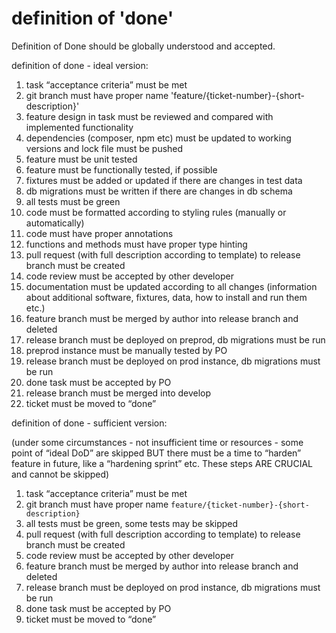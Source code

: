 # definition of 'done'

Definition of Done should be globally understood and accepted. 

definition of done - ideal version:

1. task “acceptance criteria” must be met
2. git branch must have proper name 'feature/{ticket-number}-{short-description}'
3. feature design in task must be reviewed and compared with implemented functionality
4. dependencies (composer, npm etc) must be updated to working versions and lock file must be pushed
5. feature must be unit tested
6. feature must be functionally tested, if possible
7. fixtures must be added or updated if there are changes in test data
8. db migrations must be written if there are changes in db schema
9. all tests must be green
10. code must be formatted according to styling rules (manually or automatically)
11. code must have proper annotations
12. functions and methods must have proper type hinting
13. pull request (with full description according to template) to release branch must be created 
14. code review must be accepted by other developer
15. documentation must be updated according to all changes
(information about additional software, fixtures, data, how to install and run them etc.)
16. feature branch must be merged by author into release branch and deleted
17. release branch must be deployed on preprod, db migrations must be run
18. preprod instance must be manually tested by PO
19. release branch must be deployed on prod instance, db migrations must be run
20. done task must be accepted by PO
21. release branch must be merged into develop
22. ticket must be moved to “done”

definition of done - sufficient version:

(under some circumstances - not insufficient time or resources - some point of “ideal DoD” are skipped BUT there must be a time to “harden” feature in future, like a “hardening sprint” etc. These steps ARE CRUCIAL and cannot be skipped)

1. task “acceptance criteria” must be met
2. git branch must have proper name `feature/{ticket-number}-{short-description}`
3. all tests must be green, some tests may be skipped 
4. pull request (with full description according to template) to release branch must be created 
5. code review must be accepted by other developer
6. feature branch must be merged by author into release branch and deleted
7. release branch must be deployed on prod instance, db migrations must be run
8. done task must be accepted by PO
9. ticket must be moved to “done”



